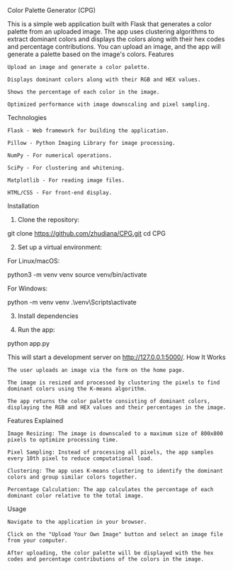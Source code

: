 Color Palette Generator (CPG)

This is a simple web application built with Flask that generates a color palette from an uploaded image. The app uses clustering algorithms to extract dominant colors and displays the colors along with their hex codes and percentage contributions. You can upload an image, and the app will generate a palette based on the image's colors.
Features

    Upload an image and generate a color palette.

    Displays dominant colors along with their RGB and HEX values.

    Shows the percentage of each color in the image.

    Optimized performance with image downscaling and pixel sampling.

Technologies

    Flask - Web framework for building the application.

    Pillow - Python Imaging Library for image processing.

    NumPy - For numerical operations.

    SciPy - For clustering and whitening.

    Matplotlib - For reading image files.

    HTML/CSS - For front-end display.

Installation
1. Clone the repository:

git clone https://github.com/zhudiana/CPG.git
cd CPG

2. Set up a virtual environment:

For Linux/macOS:

python3 -m venv venv
source venv/bin/activate

For Windows:

python -m venv venv
.\venv\Scripts\activate

3. Install dependencies

4. Run the app:

python app.py

This will start a development server on http://127.0.0.1:5000/.
How It Works

    The user uploads an image via the form on the home page.

    The image is resized and processed by clustering the pixels to find dominant colors using the K-means algorithm.

    The app returns the color palette consisting of dominant colors, displaying the RGB and HEX values and their percentages in the image.

Features Explained

    Image Resizing: The image is downscaled to a maximum size of 800x800 pixels to optimize processing time.

    Pixel Sampling: Instead of processing all pixels, the app samples every 10th pixel to reduce computational load.

    Clustering: The app uses K-means clustering to identify the dominant colors and group similar colors together.

    Percentage Calculation: The app calculates the percentage of each dominant color relative to the total image.

Usage

    Navigate to the application in your browser.

    Click on the "Upload Your Own Image" button and select an image file from your computer.

    After uploading, the color palette will be displayed with the hex codes and percentage contributions of the colors in the image.
